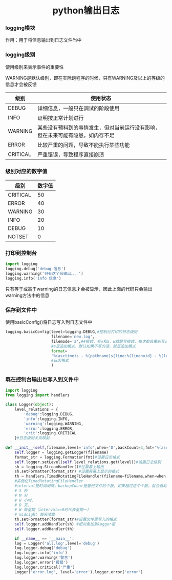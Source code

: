 <center><h1>
 python输出日志
  </h1></center>

### logging模块

作用：用于将信息输出到日志文件当中

### logging级别

使用级别来表示事件的重要性

WARNING是默认级别，即在实际跑程序的时候，只有WARNING及以上的等级的信息才会被反馈

| 级别     | 使用状态                                                     |
| -------- | ------------------------------------------------------------ |
| DEBUG    | 详细信息，一般只在调试的阶段使用                             |
| INFO     | 证明按正常计划进行                                           |
| WARNING  | 某些没有预料到的事情发生，但对当前运行没有影响，但在未来可能有隐患，如内存不足 |
| ERROR    | 比较严重的问题，导致不能执行某些功能                         |
| CRITICAL | 严重错误，导致程序直接崩溃                                   |

### 级别对应的数字值

| 级别     | 数字值 |
| -------- | ------ |
| CRITICAL | 50     |
| ERROR    | 40     |
| WARNING  | 30     |
| INFO     | 20     |
| DEBUG    | 10     |
| NOTSET   | 0      |

### 打印到控制台

```python
import logging
logging.debug('debug 信息')
logging.warning('只有这个会输出。。。')
logging.info('info 信息')
```

只有等于或高于warning的日志信息才会被显示，因此上面的代码只会输出warning方法中的信息

### 保存到文件中

使用basicConfig()将日志写入到日志文件中

```python
logging.basicConfig(level=logging.DEBUG,#控制台打印的日志级别
                    filename='new.log',
                    filemode='a',##模式，有w和a，w就是写模式，每次都会重新写日志，覆盖之前的日志
                    #a是追加模式，默认如果不写的话，就是追加模式
                    format=
                    '%(asctime)s - %(pathname)s[line:%(lineno)d] - %(levelname)s: %(message)s'
                    #日志格式
                    )
```

### 既在控制台输出也写入到文件中

```python
import logging
from logging import handlers

class Logger(object):
    level_relations = {
        'debug':logging.DEBUG,
        'info':logging.INFO,
        'warning':logging.WARNING,
        'error':logging.ERROR,
        'crit':logging.CRITICAL
    }#日志级别关系映射
    
def __init__(self,filename,level='info',when='D',backCount=3,fmt='%(asctime)s - %(pathname)s[line:%(lineno)d] - %(levelname)s: %(message)s'):
    self.logger = logging.getLogger(filename)
    format_str = logging.Formatter(fmt)#设置日志格式
    self.logger.setLevel(self.level_relations.get(level))#设置日志级别
    sh = logging.StreamHandler()#往屏幕上输出
    sh.setFormatter(format_str) #设置屏幕上显示的格式
    th = handlers.TimedRotatingFileHandler(filename=filename,when=when,backupCount=backCount,encoding='utf-8')#往文件里写入#指定间隔时间自动生成文件的处理器
    #实例化TimedRotatingFileHandler
    #interval是时间间隔，backupCount是备份文件的个数，如果超过这个个数，就会自动删除，when是间隔的时间单位，单位有以下几种：
    # S 秒
    # M 分
    # H 小时、
    # D 天、
    # W 每星期（interval==0时代表星期一）
    # midnight 每天凌晨
    th.setFormatter(format_str)#设置文件里写入的格式
    self.logger.addHandler(sh) #把对象加到logger里
    self.logger.addHandler(th)
    
    if __name__ == '__main__':
    log = Logger('all.log',level='debug')
    log.logger.debug('debug')
    log.logger.info('info')
    log.logger.warning('警告')
    log.logger.error('报错')
    log.logger.critical('严重')
    Logger('error.log', level='error').logger.error('error')
```
